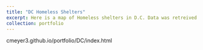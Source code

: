```yaml
---
title: "DC Homeless Shelters"
excerpt: Here is a map of Homeless shelters in D.C. Data was retreived from ArcGIS hub. "Map<br/><img src='/images/slayyyy.png'>"
collection: portfolio
---
```


cmeyer3.github.io/portfolio/DC/index.html
